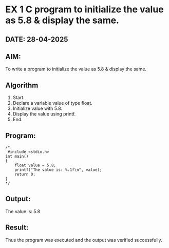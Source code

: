 # EX 1 C program to initialize the value as 5.8 & display the same.
## DATE: 28-04-2025
## AIM:
To write a program to initialize the value as 5.8 & display the same.

## Algorithm
1. Start.
2. Declare a variable value of type float.
3. Initialize value with 5.8.
4. Display the value using printf.
5. End.   
## Program:
```
/*
 #include <stdio.h>
int main()
{
    float value = 5.8;
    printf("The value is: %.1f\n", value);
    return 0;
}
*/
```

## Output:

The value is: 5.8

## Result:
Thus the program was executed and the output was verified successfully.
